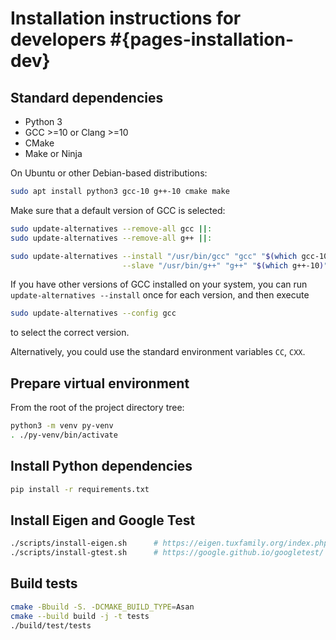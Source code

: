 # Installation instructions for developers #{pages-installation-dev}

## Standard dependencies

- Python 3
- GCC >=10 or Clang >=10
- CMake
- Make or Ninja

On Ubuntu or other Debian-based distributions:
```sh
sudo apt install python3 gcc-10 g++-10 cmake make
```
Make sure that a default version of GCC is selected:
```sh
sudo update-alternatives --remove-all gcc ||:
sudo update-alternatives --remove-all g++ ||:

sudo update-alternatives --install "/usr/bin/gcc" "gcc" "$(which gcc-10)" 100 \
                         --slave "/usr/bin/g++" "g++" "$(which g++-10)"
```
If you have other versions of GCC installed on your system, you can run `update-alternatives --install` once for each version, and then execute
```sh
sudo update-alternatives --config gcc
```
to select the correct version.

Alternatively, you could use the standard environment variables `CC`, `CXX`.

## Prepare virtual environment

From the root of the project directory tree:

```sh
python3 -m venv py-venv
. ./py-venv/bin/activate
```

## Install Python dependencies

```sh
pip install -r requirements.txt
```
## Install Eigen and Google Test

```sh
./scripts/install-eigen.sh      # https://eigen.tuxfamily.org/index.php
./scripts/install-gtest.sh      # https://google.github.io/googletest/
```

## Build tests

```sh
cmake -Bbuild -S. -DCMAKE_BUILD_TYPE=Asan
cmake --build build -j -t tests
./build/test/tests
```